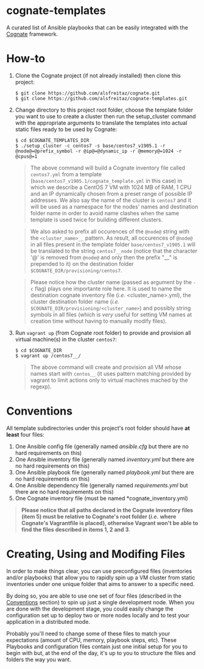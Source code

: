 # cognate-templates

A curated list of Ansible playbooks that can be easily integrated with the [Cognate](https://github.com/alsfreitaz/cognate) framework.

# How-to

1. Clone the Cognate project (if not already installed) then clone this project:

    ```
    $ git clone https://github.com/alsfreitaz/cognate.git
    $ git clone https://github.com/alsfreitaz/cognate-templates.git
    ```
    
2. Change directory to this project root folder, choose the template folder you want to use to create a cluster then run the setup_cluster command with the appropriate arguments to translate the templates into actual static files ready to be used by Cognate:

    ```
    $ cd $COGNATE_TEMPLATES_DIR
    $ ./setup_cluster -c centos7 -s base/centos7_v1905.1 -r @node@=@prefix_symbol -r @ip@=@dynamic_ip -r @memory@=1024 -r @cpus@=1 
    ```
    
    > The above command will build a Cognate inventory file called `centos7.yml` from a template (`base/centos7_v1905.1/cognate_template.yml` in this case) in which we describe a CentOS 7 VM with 1024 MB of RAM, 1 CPU and an IP dynamically chosen from a preset range of possible IP addresses. We also say the name of the cluster is `centos7` and it will be used as a namespace for the nodes' names and destination folder name in order to avoid name clashes when the same template is used twice for building different clusters. 
    
    > We also asked to prefix all occurences of the `@node@` string with the `<cluster_name>__` pattern. As result, all occurences of `@node@` in all files present in the template folder `base/centos7_v1905.1` will be translated to the string `centos7__node` (notice that the character '@' is removed from `@node@` and only then the prefix "<clustername>__" is prepended to it) on the destination folder `$COGNATE_DIR/provisioning/centos7`.
    
    > Please notice how the cluster name (passed as argument by the `-c` flag) plays one importante role here. It is used to name the destination cognate inventory file (*i.e.* <cluster_name>.yml), the cluster destination folder name (*i.e.* `$COGNATE_DIR/provisioning/<cluster_name>`) and possibly string symbols in all files (which is *very* useful for setting VM names at creation time without having to manually modify files).
    
3. Run `vagrant up` (from Cognate root folder) to provide and provision all virtual machine(s) in the cluster `centos7`:

    ```
    $ cd $COGNATE_DIR
    $ vagrant up /centos7__/ 
    ```
    
    > The above command will create and provision all VM whose names start with `centos__` (it uses pattern matching provided by vagrant to limit actions only to virtual machines mached by the regexp).

# Conventions

All template subdirectories under this project's root folder should have **at least** four files:

1. One Ansible config file (generally named *ansible.cfg* but there are no hard requirements on this)
2. One Ansible inventory file (generally named *inventory.yml* but there are no hard requirements on this)
3. One Ansible playbook file (generally named *playbook.yml* but there are no hard requirements on this)
4. One Ansible dependency file (generally named *requirements.yml* but there are no hard requirements on this)
5. One Cognate inventory file (must be named  *cognate_inventory.yml)

> **Please notice that all paths declared in the Cognate inventory files (item 5) must be relative to Cognate's root folder (*i.e.* where Cognate's Vagrantfile is placed), otherwise Vagrant won't be able to find the files described in items 1, 2 and 3**.

# Creating, Using and Modifing Files

In order to make things clear, you can use preconfigured files (inventories and/or playbooks) that allow you to rapidly spin up a VM cluster from static inventories under one unique folder that aims to answer to a specific need. 

By doing so, you are able to use one set of four files (described in the [Conventions](#conventions) section) to spin up just a single development node. When you are done with the development stage, you could easily change the configuration set up to deploy two or more nodes locally and to test your application in a distributed mode.

Probably you'll need to change some of these files to match your expectations (amount of CPU, memory, playbook steps, etc). These Playbooks and configuration files contain just one initial setup for you to begin with but, at the end of the day, it's up to you to structure the files and folders the way you want.
